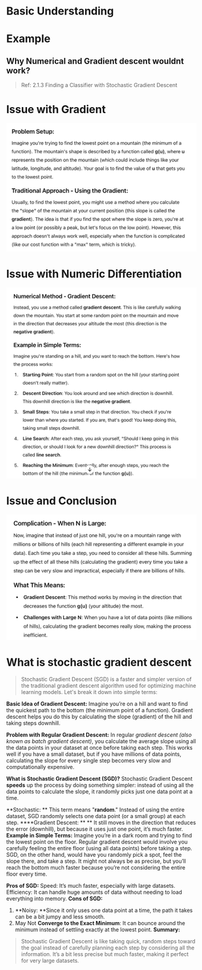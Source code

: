 # Basic Understanding

# Example
## Why Numerical and Gradient descent wouldnt work?
> Ref: 2.1.3 Finding a Classifier with Stochastic Gradient Descent

# Issue with Gradient
![alt text](image-18.png)

# Issue with Numeric Differentiation
![alt text](image-19.png)

# Issue and Conclusion
![alt text](image-20.png)

# What is stochastic gradient descent

> Stochastic Gradient Descent (SGD) is a faster and simpler version of the traditional gradient descent algorithm used for optimizing machine learning models. Let's break it down into simple terms:

**Basic Idea of Gradient Descent:**
Imagine you’re on a hill and want to find the quickest path to the bottom (the minimum point of a function). Gradient descent helps you do this by calculating the slope (gradient) of the hill and taking steps downhill.

**Problem with Regular Gradient Descent:**
In regular *gradient descent (also known as batch gradient descent)*, you calculate the average slope using all the data points in your dataset at once before taking each step. This works well if you have a small dataset, but if you have millions of data points, calculating the slope for every single step becomes very slow and computationally expensive.

**What is Stochastic Gradient Descent (SGD)?**
Stochastic Gradient Descent **speeds** up the process by doing something simpler: instead of using all the data points to calculate the slope, it randomly picks just one data point at a time.

**Stochastic: **
This term means "**random**." Instead of using the entire dataset, SGD randomly selects one data point (or a small group) at each step.
****Gradient Descent: ** **
It still moves in the direction that reduces the error (downhill), but because it uses just one point, it’s much faster.
**Example in Simple Terms:**
Imagine you’re in a dark room and trying to find the lowest point on the floor. Regular gradient descent would involve you carefully feeling the entire floor (using all data points) before taking a step. SGD, on the other hand, would have you randomly pick a spot, feel the slope there, and take a step. It might not always be as precise, but you’ll reach the bottom much faster because you’re not considering the entire floor every time.

**Pros of SGD:**
Speed: It’s much faster, especially with large datasets.
Efficiency: It can handle huge amounts of data without needing to load everything into memory.
**Cons of SGD:**
1. **Noisy: **Since it only uses one data point at a time, the path it takes can be a bit jumpy and less smooth.
2. May Not **Converge to the Exact Minimum**: It can bounce around the minimum instead of settling exactly at the lowest point.
**Summary:**
> Stochastic Gradient Descent is like taking quick, random steps toward the goal instead of carefully planning each step by considering all the information. It’s a bit less precise but much faster, making it perfect for very large datasets.



